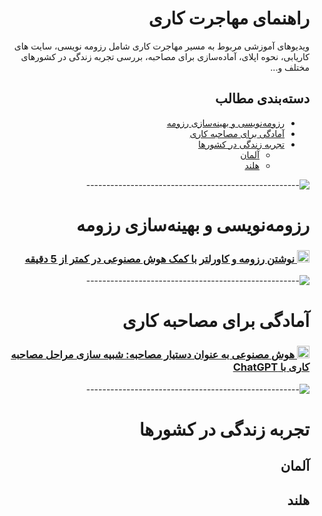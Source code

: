 <div dir="rtl"  markdown="1" align="right">

# راهنمای مهاجرت کاری

ویدیوهای آموزشی مربوط به مسیر مهاجرت کاری شامل رزومه نویسی، سایت های کاریابی، نحوه اپلای، آماده‌سازی برای مصاحبه، بررسی
تجربه زندگی در کشورهای مختلف و...

## دسته‌بندی مطالب

- [رزومه‌نویسی و بهینه‌سازی رزومه](#رزومهنویسی-و-بهینهسازی-رزومه)
- [آمادگی برای مصاحبه کاری](#آمادگی-برای-مصاحبه-کاری)
- [تجربه زندگی در کشورها](#تجربه-زندگی-در-کشورها)
    - [آلمان](#آلمان)
    - [هلند](#هلند)

![-----------------------------------------------------](https://raw.githubusercontent.com/andreasbm/readme/master/assets/lines/rainbow.png)

# رزومه‌نویسی و بهینه‌سازی رزومه

<h3>
  <a href="https://www.youtube.com/watch?v=TB4yuYSQOwo" target="_blank">
    <img src="https://img.shields.io/youtube/views/TB4yuYSQOwo?style=for-the-badge&logo=youtube&label=" alt="YouTube Views" height="20" />
    نوشتن رزومه و کاورلتر با کمک هوش مصنوعی در کمتر از 5 دقیقه
  </a>
</h3>

![-----------------------------------------------------](https://raw.githubusercontent.com/andreasbm/readme/master/assets/lines/rainbow.png)
# آمادگی برای مصاحبه کاری

<h3>
  <a href="https://www.youtube.com/watch?v=f40AbkCwcz4" target="_blank">
    <img src="https://img.shields.io/youtube/views/f40AbkCwcz4?style=for-the-badge&logo=youtube&label=" alt="YouTube Views" height="20" />
    هوش مصنوعی به عنوان دستیار مصاحبه: شبیه سازی مراحل مصاحبه کاری با ChatGPT
  </a>
</h3>

![-----------------------------------------------------](https://raw.githubusercontent.com/andreasbm/readme/master/assets/lines/rainbow.png)
# تجربه زندگی در کشورها

## آلمان

## هلند

</div>
